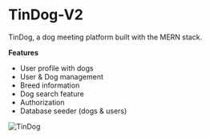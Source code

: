 # TinDog-V2
TinDog, a dog meeting platform built with the MERN stack.

**Features**
- User profile with dogs
- User & Dog management
- Breed information
- Dog search feature
- Authorization
- Database seeder (dogs & users)

![TinDog](https://user-images.githubusercontent.com/48412321/198290117-3ef6491a-310b-4e56-9392-4b5163844200.jpg)
